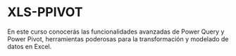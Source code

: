 # XLS-PPIVOT
En este curso conocerás las funcionalidades avanzadas de Power Query y Power Pivot, herramientas poderosas para la transformación y modelado de datos en Excel.
